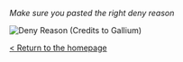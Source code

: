 _Make sure you pasted the right deny reason_

![Deny Reason](https://i.redd.it/7lqb4xqkemty.png)
(Credits to Gallium)

[< Return to the homepage](/index)
